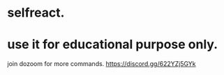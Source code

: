 # selfreact.
# use it for educational purpose only.
join dozoom for more commands. https://discord.gg/622YZj5GYk
